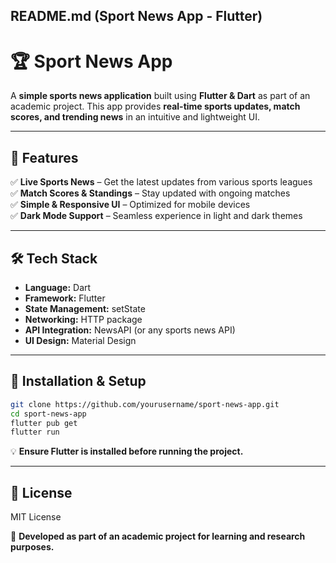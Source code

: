 ## **README.md (Sport News App - Flutter)**  

# **🏆 Sport News App**  
A **simple sports news application** built using **Flutter & Dart** as part of an academic project. This app provides **real-time sports updates, match scores, and trending news** in an intuitive and lightweight UI.  

---

## **📌 Features**  
✅ **Live Sports News** – Get the latest updates from various sports leagues  
✅ **Match Scores & Standings** – Stay updated with ongoing matches  
✅ **Simple & Responsive UI** – Optimized for mobile devices  
✅ **Dark Mode Support** – Seamless experience in light and dark themes  

---

## **🛠️ Tech Stack**  
- **Language:** Dart  
- **Framework:** Flutter  
- **State Management:** setState  
- **Networking:** HTTP package  
- **API Integration:** NewsAPI (or any sports news API)  
- **UI Design:** Material Design  

---

## **📌 Installation & Setup**  
```bash
git clone https://github.com/yourusername/sport-news-app.git
cd sport-news-app
flutter pub get
flutter run
```
💡 **Ensure Flutter is installed before running the project.**  

---

## **📜 License**  
MIT License  

🚀 **Developed as part of an academic project for learning and research purposes.**
